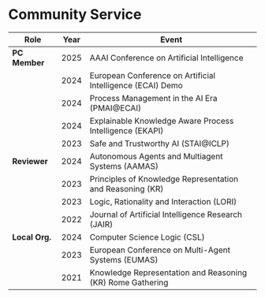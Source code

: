 # Community Service

| Role               | Year | Event                                                              |
|--------------------|------|--------------------------------------------------------------------|
| **PC Member**      | 2025 | AAAI Conference on Artificial Intelligence                         |
|                    | 2024 | European Conference on Artificial Intelligence (ECAI) Demo         |
|                    | 2024 | Process Management in the AI Era (PMAI@ECAI)                       |
|                    | 2024 | Explainable Knowledge Aware Process Intelligence (EKAPI)           |
|                    | 2023 | Safe and Trustworthy AI (STAI@ICLP)                                |
| **Reviewer**       | 2024 | Autonomous Agents and Multiagent Systems (AAMAS)                   |
|                    | 2023 | Principles of Knowledge Representation and Reasoning (KR)          |
|                    | 2023 | Logic, Rationality and Interaction (LORI)                          |
|                    | 2022 | Journal of Artificial Intelligence Research (JAIR)                 |
| **Local Org.**| 2024 | Computer Science Logic (CSL)                                       |
|                    | 2023 | European Conference on Multi-Agent Systems (EUMAS)                 |
|                    | 2021 | Knowledge Representation and Reasoning (KR) Rome Gathering         |
